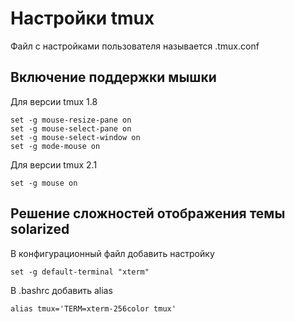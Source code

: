 Настройки tmux
================================================================================
Файл с настройками пользователя называется .tmux.conf

Включение поддержки мышки
--------------------------------------------------------------------------------
Для версии tmux 1.8

    set -g mouse-resize-pane on
    set -g mouse-select-pane on
    set -g mouse-select-window on
    set -g mode-mouse on

Для версии tmux 2.1

    set -g mouse on

Решение сложностей отображения темы solarized
--------------------------------------------------------------------------------
В конфигурационный файл добавить настройку

    set -g default-terminal "xterm"

В .bashrc добавить alias

    alias tmux='TERM=xterm-256color tmux'

